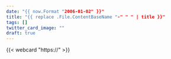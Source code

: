 ```yaml
---
date: "{{ now.Format "2006-01-02" }}"
title: "{{ replace .File.ContentBaseName "-" " " | title }}"
tags: []
twitter_card_image: ""
draft: true
---
```


{{< webcard "https://" >}}
